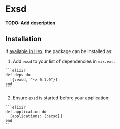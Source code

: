 # Exsd

**TODO: Add description**

## Installation

If [available in Hex](https://hex.pm/docs/publish), the package can be installed as:

  1. Add `exsd` to your list of dependencies in `mix.exs`:

    ```elixir
    def deps do
      [{:exsd, "~> 0.1.0"}]
    end
    ```

  2. Ensure `exsd` is started before your application:

    ```elixir
    def application do
      [applications: [:exsd]]
    end
    ```

